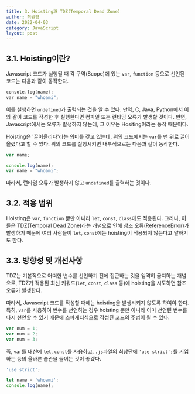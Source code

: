 ```yaml
---
title: 3. Hoisting과 TDZ(Temporal Dead Zone)
author: 최원영
date: 2022-04-03
category: JavaScript
layout: post
---
```


## 3.1. Hoisting이란?

Javascript 코드가 실행될 때 각 구역(Scope)에 있는 `var`, `function` 등으로 선언된 코드는 다음과 같이 동작한다.

```c
console.log(name);
var name = "whoami";
```
이를 실행하면 `undefined`가 출력되는 것을 알 수 있다. 만약, C, Java, Python에서 이와 같이 코드를 작성한 후 실행한다면 컴파일 또는 런타임 오류가 발생할 것이다. 반면, Javascript에서는 오류가 발생하지 않는데, 그 이유는 Hositing이라는 동작 때문이다.

Hoisting은 '끌어올리다'라는 의미를 갖고 있는데, 위의 코드에서는 `var`를 맨 위로 끌어올렸다고 할 수 있다. 위의 코드를 실행시키면 내부적으로는 다음과 같이 동작한다.

```js
var name;

console.log(name);
var name = "whoami";
```

따라서, 런타임 오류가 발생하지 않고 `undefined`를 출력하는 것이다.

## 3.2. 적용 범위

Hoisting은 `var`, `function` 뿐만 아니라 `let`, `const`, `class`에도 적용된다. 그러나, 이들은 TDZ(Temporal Dead Zone)라는 개념으로 인해 참조 오류(ReferenceError)가 발생하기 때문에 여러 사람들이 `let`, `const`에는 hoisting이 적용되지 않는다고 말하기도 한다.

## 3.3. 방향성 및 개선사항

TDZ는 기본적으로 어떠한 변수를 선언하기 전에 접근하는 것을 엄격히 금지하는 개념으로, TDZ가 적용된 최신 키워드(`let`, `const`, `class` 등)에 hoisting을 시도하면 참조 오류가 발생한다.

따라서, Javascript 코드를 작성할 때에는 hoisting을 발생시키지 않도록 하여야 한다. 특히, `var`를 사용하여 변수를 선언하는 경우 hoisting 뿐만 아니라 이미 선언된 변수를 다시 선언할 수 있기 때문에 스파게티식으로 작성된 코드의 주범이 될 수 있다.

```js
var num = 1;
var num = 2;
var num = 3;
```

즉, `var`를 대신에 `let`, `const`를 사용하고, `.js`파일의 최상단에 `'use strict';`를 기입하는 등의 올바른 습관을 들이는 것이 좋겠다.

```js
'use strict';

let name = 'whoami';
console.log(name);
```